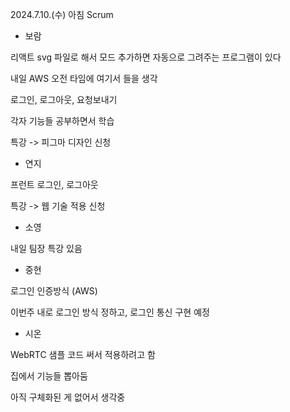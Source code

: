 2024.7.10.(수) 아침 Scrum

- 보람

리액트 svg 파일로 해서 모드 추가하면 자동으로 그려주는 프로그램이 있다

내일 AWS 오전 타임에 여기서 들을 생각

로그인, 로그아웃, 요청보내기

각자 기능들 공부하면서 학습

특강 -> 피그마 디자인 신청

- 연지

프런트 로그인, 로그아웃

특강 -> 웹 기술 적용 신청

- 소영

내일 팀장 특강 있음

- 중현

로그인 인증방식 (AWS)

이번주 내로 로그인 방식 정하고, 로그인 통신 구현 예정

- 시온

WebRTC 샘플 코드 써서 적용하려고 함

집에서 기능들 뽑아둠

아직 구체화된 게 없어서 생각중
